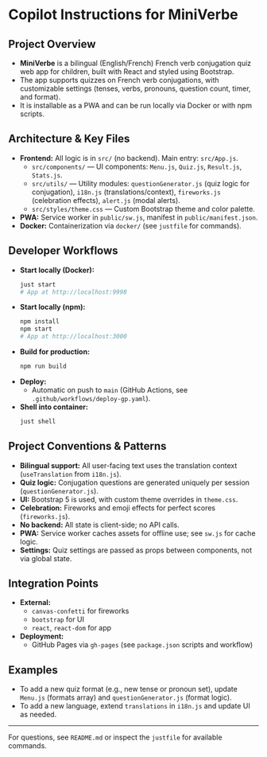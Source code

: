 
# Copilot Instructions for MiniVerbe

## Project Overview
- **MiniVerbe** is a bilingual (English/French) French verb conjugation quiz web app for children, built with React and styled using Bootstrap.
- The app supports quizzes on French verb conjugations, with customizable settings (tenses, verbs, pronouns, question count, timer, and format).
- It is installable as a PWA and can be run locally via Docker or with npm scripts.

## Architecture & Key Files
- **Frontend:** All logic is in `src/` (no backend). Main entry: `src/App.js`.
  - `src/components/` — UI components: `Menu.js`, `Quiz.js`, `Result.js`, `Stats.js`.
  - `src/utils/` — Utility modules: `questionGenerator.js` (quiz logic for conjugation), `i18n.js` (translations/context), `fireworks.js` (celebration effects), `alert.js` (modal alerts).
  - `src/styles/theme.css` — Custom Bootstrap theme and color palette.
- **PWA:** Service worker in `public/sw.js`, manifest in `public/manifest.json`.
- **Docker:** Containerization via `docker/` (see `justfile` for commands).

## Developer Workflows
- **Start locally (Docker):**
  ```bash
  just start
  # App at http://localhost:9998
  ```
- **Start locally (npm):**
  ```bash
  npm install
  npm start
  # App at http://localhost:3000
  ```
- **Build for production:**
  ```bash
  npm run build
  ```
- **Deploy:**
  - Automatic on push to `main` (GitHub Actions, see `.github/workflows/deploy-gp.yaml`).
- **Shell into container:**
  ```bash
  just shell
  ```

## Project Conventions & Patterns
- **Bilingual support:** All user-facing text uses the translation context (`useTranslation` from `i18n.js`).
- **Quiz logic:** Conjugation questions are generated uniquely per session (`questionGenerator.js`).
- **UI:** Bootstrap 5 is used, with custom theme overrides in `theme.css`.
- **Celebration:** Fireworks and emoji effects for perfect scores (`fireworks.js`).
- **No backend:** All state is client-side; no API calls.
- **PWA:** Service worker caches assets for offline use; see `sw.js` for cache logic.
- **Settings:** Quiz settings are passed as props between components, not via global state.

## Integration Points
- **External:**
  - `canvas-confetti` for fireworks
  - `bootstrap` for UI
  - `react`, `react-dom` for app
- **Deployment:**
  - GitHub Pages via `gh-pages` (see `package.json` scripts and workflow)

## Examples
- To add a new quiz format (e.g., new tense or pronoun set), update `Menu.js` (formats array) and `questionGenerator.js` (format logic).
- To add a new language, extend `translations` in `i18n.js` and update UI as needed.

---
For questions, see `README.md` or inspect the `justfile` for available commands.
